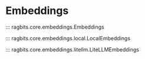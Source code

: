 # Embeddings

::: ragbits.core.embeddings.Embeddings

::: ragbits.core.embeddings.local.LocalEmbeddings

::: ragbits.core.embeddings.litellm.LiteLLMEmbeddings
